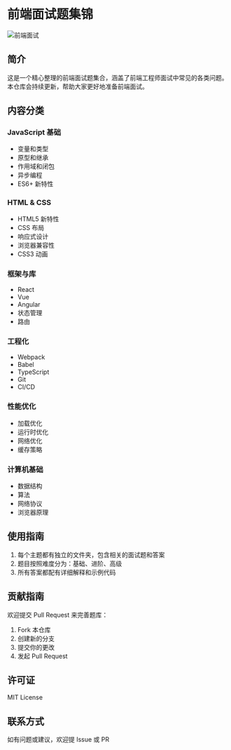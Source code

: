 # 前端面试题集锦
![前端面试](https://guizimo.oss-cn-shanghai.aliyuncs.com/img/%E5%89%8D%E7%AB%AF%E9%9D%A2%E8%AF%95.png)

## 简介
这是一个精心整理的前端面试题集合，涵盖了前端工程师面试中常见的各类问题。本仓库会持续更新，帮助大家更好地准备前端面试。

## 内容分类

### JavaScript 基础
- 变量和类型
- 原型和继承
- 作用域和闭包
- 异步编程
- ES6+ 新特性

### HTML & CSS
- HTML5 新特性
- CSS 布局
- 响应式设计
- 浏览器兼容性
- CSS3 动画

### 框架与库
- React
- Vue
- Angular
- 状态管理
- 路由

### 工程化
- Webpack
- Babel
- TypeScript
- Git
- CI/CD

### 性能优化
- 加载优化
- 运行时优化
- 网络优化
- 缓存策略

### 计算机基础
- 数据结构
- 算法
- 网络协议
- 浏览器原理

## 使用指南
1. 每个主题都有独立的文件夹，包含相关的面试题和答案
2. 题目按照难度分为：基础、进阶、高级
3. 所有答案都配有详细解释和示例代码

## 贡献指南
欢迎提交 Pull Request 来完善题库：
1. Fork 本仓库
2. 创建新的分支
3. 提交你的更改
4. 发起 Pull Request

## 许可证
MIT License

## 联系方式
如有问题或建议，欢迎提 Issue 或 PR
